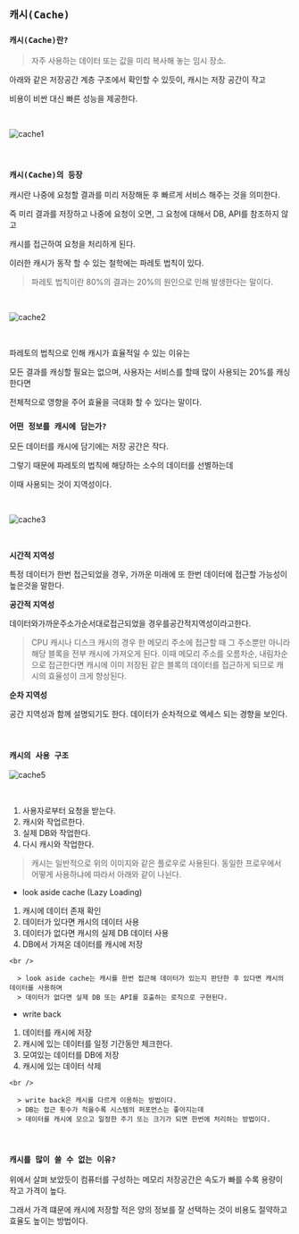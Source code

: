 ## `캐시(Cache)`

### `캐시(Cache)란?`

  > 자주 사용하는 데이터 또는 값을 미리 복사해 놓는 임시 장소. 

  아래와 같은 저장공간 계층 구조에서 확인할 수 있듯이, 캐시는 저장 공간이 작고
  
  비용이 비싼 대신 빠른 성능을 제공한다.

<br />

![cache1](https://user-images.githubusercontent.com/94499416/184054499-71e46004-d8fb-4053-a3c3-6205396926c7.png)

<br />

### `캐시(Cache)의 등장`

캐시란 나중에 요청할 결과를 미리 저장해둔 후 빠르게 서비스 해주는 것을 의미한다.

즉 미리 결과를 저장하고 나중에 요청이 오면, 그 요청에 대해서 DB, API를 참조하지 않고

캐시를 접근하여 요청을 처리하게 된다. 

이러한 캐시가 동작 할 수 있는 철학에는 파레토 법칙이 있다.

> 파레토 법칙이란 80%의 결과는 20%의 원인으로 인해 발생한다는 말이다.

<br />

![cache2](https://user-images.githubusercontent.com/94499416/184054726-99b4d970-9342-499b-b55a-f441c9194b32.png)

<br />

파레토의 법칙으로 인해 캐시가 효율적일 수 있는 이유는

모든 결과를 캐싱할 필요는 없으며, 사용자는 서비스를 할때 많이 사용되는 20%를 캐싱한다면

전체적으로 영향을 주어 효율을 극대화 할 수 있다는 말이다.

### `어떤 정보를 캐시에 담는가?`

모든 데이터를 캐시에 담기에는 저장 공간은 작다.

그렇기 때문에 파레토의 법칙에 해당하는 소수의 데이터를 선별하는데

이때 사용되는 것이 지역성이다.

<br />

![cache3](https://user-images.githubusercontent.com/94499416/184055216-aa8986ad-fa1f-4891-a1df-22e641a6cf3a.png)

<br />

**시간적 지역성**

특정 데이터가 한번 접근되었을 경우, 가까운 미래에 또 한번 데이터에 접근할 가능성이 높은것을 말한다.

**공간적 지역성**

데이터와가까운주소가순서대로접근되었을 경우를공간적지역성이라고한다.

> CPU 캐시나 디스크 캐시의 경우 한 메모리 주소에 접근할 때
> 그 주소뿐만 아니라 해당 블록을 전부 캐시에 가져오게 된다.
> 이때 메모리 주소를 오름차순, 내림차순으로 접근한다면
> 캐시에 이미 저장된 같은 블록의 데이터를 접근하게 되므로 캐시의 효율성이 크게 향상된다.

**순차 지역성**

공간 지역성과 함께 설명되기도 한다. 데이터가 순차적으로 엑세스 되는 경향을 보인다.

<br />

### `캐시의 사용 구조`

![cache5](https://user-images.githubusercontent.com/94499416/184055659-e304d275-cd5a-4c3f-935e-8523cdefb03e.png)

<br />

1. 사용자로부터 요청을 받는다.
2. 캐시와 작업르한다.
3. 실제 DB와 작업한다.
4. 다시 캐시와 작업한다.

> 캐시는 일반적으로 위의 이미지와 같은 플로우로 사용된다.
> 동일한 프로우에서 어떻게 사용하냐에 따라서 아래와 같이 나뉜다.

  - look aside cache (Lazy Loading)
  1. 캐시에 데이터 존재 확인
  2. 데이터가 있다면 캐시의 데이터 사용
  3. 데이터가 없다면 캐시의 실제 DB 데이터 사용
  4. DB에서 가져온 데이터를 캐시에 저장 
    
    <br />
    
      > look aside cache는 캐시를 한번 접근해 데이터가 있는지 판단한 후 있다면 캐시의 데이터를 사용하며
      > 데이터가 없다면 실제 DB 또는 API를 호출하는 로직으로 구현된다.

  - write back
  1. 데이터를 캐시에 저장
  2. 캐시에 있는 데이터를 일정 기간동안 체크한다.
  3. 모여있는 데이터를 DB에 저장
  4. 캐시에 있는 데이터 삭제  
    
    <br />
    
      > write back은 캐시를 다르게 이용하는 방법이다.
      > DB는 접근 횟수가 적을수록 시스템의 퍼포먼스는 좋아지는데
      > 데이터를 캐시에 모으고 일정한 주기 또는 크기가 되면 한번에 처리하는 방법이다.

<br />

### `캐시를 많이 쓸 수 없는 이유?`

위에서 살펴 보았듯이 컴퓨터를 구성하는 메모리 저장공간은 속도가 빠를 수록 용량이 작고 가격이 높다.

그래서 가격 떄문에 캐시에 저장할 적은 양의 정보를 잘 선택하는 것이 비용도 절약하고 효율도 높이는 방법이다.
